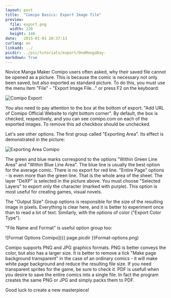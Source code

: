 ```yaml
---
layout: post
title:  "Comipo Basics: Export Image file"
preview: 
  file: export.png
  width: 220
  height: 146
date:   2015-01-01 20:37:13
curlang: en
linkadd: ../
picdir: ../pic/tutorials/export/OneMangaDay-
markdown: True
---
```


Novice  Manga Maker Comipo users often asked, why their saved file cannot be opened as a picture. This is because the comic is necessary not only been saved, but also exported as standard picture. To do this, you must use the menu item "File" - "Export Image File..." or press F2 on the keyboard:

<img src="{{ page.picdir }}Export-start.png" alt="Comipo Export" class="imgshad">

You also need to pay attention to the box at the bottom of export: "Add URL of Comipo Official Website to right bottom corner". By default, the box is checked, respectively, and you can see comipo.com on each of the exported images. To remove this ad checkbox should be unchecked.

Let's see other options. The first group called "Exporting Area". Its effect is demonstrated in the picture:

<img src="{{ page.picdir }}Exporting-Area.png" alt="Exporting Area Comipo" class="imgshad">

The green and blue marks correspond to the options "Within Green Line Area" and "Within Blue Line Area". The blue line is usually the best option for the average comic. There is no export for red line. "Entire Page" options - is even more than the green line. That is the whole area of the sheet. The layer "DeXP" is selected in the picture above. You must choose "Selected Layers" to export only the character (marked with purple). This option is most useful for creating games, visual novels.

The "Output Size" Group options is responsible for the size of the resulting image in pixels. Everything is clear here, and it is better to experiment once than to read a lot of text. Similarly, with the options of color ("Export Color Type").

"File Name and Format" is useful option group too:

![Format Options Comipo]({{ page.picdir }}Format-options.png)

Comipo supports PNG and JPG graphics formats. PNG is better conveys the color, but also has a larger size. It is better to remove a tick "Make page background transparent" in the case of an ordinary comics - it will make white page background and reduce the resulting file size. If you need transparent sprites for the game, be sure to check it. PDF is usefull when you desire to save the entire comics into a single file. In fact the program creates the same PNG or JPG and simply packs them to PDF.

Good luck to create a new masterpiece!
